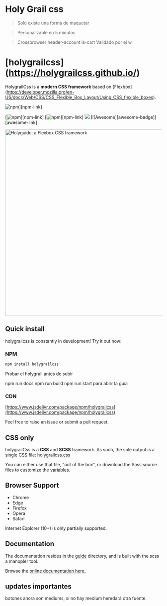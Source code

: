 # Holy Grail css

> Solo existe una forma de maquetar

> Personalizable en 5 minutos

> Crossbrowser
header-account is-cart
> Validado por el w




# [holygrailcss] (https://holygrailcss.github.io/)

HolygrailCss is a **modern CSS framework** based on [Flexbox] (https://developer.mozilla.org/en-US/docs/Web/CSS/CSS_Flexible_Box_Layout/Using_CSS_flexible_boxes).


![npm](https://res.cloudinary.com/manuel-ruiz/image/upload/v1576145416/holygrail/logoholy.svg)][npm-link]



[![npm](https://img.shields.io/npm/v/holygrailcss.svg)][npm-link]
[![npm](https://img.shields.io/npm/dm/holygrail.svg)][npm-link]
[![](data.jsdelivr.com/v1/package/npm/holygrailcss/badge)](https://www.jsdelivr.com/package/npm/holygrailcss)
[![Awesome][awesome-badge]][awesome-link]


<a href="https://holyguide.es"><img src="https://raw.githubusercontent.com/jgthms/holygrailcss/master/docs/images/holygrail-banner.png" alt="Holyguide: a Flexbox CSS framework" style="max-width:100%;" width="600"></a>





## Quick install

holygrailcss is constantly in development! Try it out now:

### NPM

```sh
npm install holygrailcss
```

Probar el holygrail antes de subir


npm run docs
npm run build
npm run start para abrir la guia




### CDN

[https://www.jsdelivr.com/package/npm/holygrailcss](https://www.jsdelivr.com/package/npm/holygrailcss)

Feel free to raise an issue or submit a pull request.

## CSS only

holygrailCss is a **CSS** and **SCSS** framework. As such, the sole output is a single CSS file: [holygrailcss.css](https://github.com/manuelruizredondo/holygrail/blob/master/css/holygraicss.css)

You can either use that file, "out of the box", or download the Sass source files to customize the [variables](https://holygrail.io/documentation/overview/variables/).



## Browser Support


* Chrome
* Edge
* Firefox
* Opera
* Safari

Internet Explorer (10+) is only partially supported.

## Documentation

The documentation resides in the [guide](guide) directory, and is built with the scss a manopler tool.

Browse the [online documentation here.](https://holygrailcss.github.io/)


## updates importantes

botones ahora son mediums, si no hay medium heredará otra fuente.
